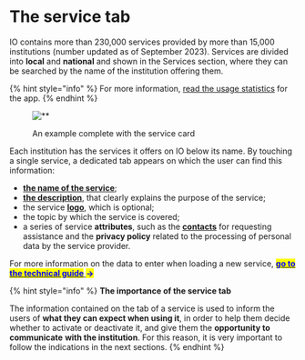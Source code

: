 # The service tab

IO contains more than 230,000 services provided by more than 15,000 institutions (number updated as of September 2023). Services are divided into **local** and **national** and shown in the Services section, where they can be searched by the name of the institution offering them.

{% hint style="info" %} For more information, [read the usage statistics](https://io.italia.it/dashboard) for the app. {% endhint %}

<figure><img src="../../.gitbook/assets/image (5).png" alt=**><figcaption><p>An example complete with the service card</p></figcaption></figure>

Each institution has the services it offers on IO below its name. By touching a single service, a dedicated tab appears on which the user can find this information:

* [**the name of the service**](service-name.md);
* [**the description**](description.md), that clearly explains the purpose of the service;
* the service [**logo**](logo.md), which is optional;
* the topic by which the service is covered;
* a series of service **attributes**, such as the [**contacts**](../../appendix/contacts.md) for requesting assistance and the **privacy policy** related to the processing of personal data by the service provider. 

For more information on the data to enter when loading a new service, [<mark style="color:blue;">**go to the technical guide**</mark> ](https://app.gitbook.com/s/coSKRte21UjDBRWKLtEs/funzionalita/creare-un-servizio/dati-obbligatori)<mark style="color:blue;">**→**</mark> 

{% hint style="info" %} **The importance of the service tab**

The information contained on the tab of a service is used to inform the users of **what they can expect when using it**, in order to help them decide whether to activate or deactivate it, and give them the **opportunity to communicate** **with the institution**. For this reason, it is very important to follow the indications in the next sections. {% endhint %}
